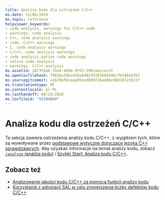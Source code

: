 ```yaml
---
title: Analiza kodu dla ostrzeżeń C/C++
ms.date: 11/04/2016
ms.topic: reference
helpviewer_keywords:
- code analysis, warnings for C/C++ code
- warnings, code analysis
- C++, code analysis warnings
- code, C/C++ warnings
- C, code analysis warnings
- C/C++, code analysis warnings
- code analysis,native code warnings
- native code analysis
- warnings, C/C++ analysis
ms.assetid: 28f3fda6-35e8-485b-9755-1991aaccec3f
ms.openlocfilehash: 7982be29ba458a040239387b65d46c7b240cb7b7
ms.sourcegitcommit: a1676bf6caae05ecd698f26ed80c08828722b237
ms.translationtype: MT
ms.contentlocale: pl-PL
ms.lasthandoff: 09/29/2020
ms.locfileid: "91504850"
---
```

# <a name="code-analysis-for-cc-warnings"></a>Analiza kodu dla ostrzeżeń C/C++

Ta sekcja zawiera ostrzeżenia analizy kodu C/C++, z wyjątkiem tych, które są wywoływane przez [podstawowe wytyczne dotyczące języka C++ sprawdzających](code-analysis-for-cpp-corecheck.md). Aby uzyskać informacje na temat analizy kodu, zobacz [ `/analyze` (analiza kodu)](../build/reference/analyze-code-analysis.md) i [Szybki Start: Analiza kodu C/C++](../code-quality/quick-start-code-analysis-for-c-cpp.md).

## <a name="see-also"></a>Zobacz też

- [Analizowanie jakości kodu C/C++ za pomocą funkcji analizy kodu](../code-quality/code-analysis-for-c-cpp-overview.md)
- [Korzystanie z adnotacji SAL w celu zmniejszenia liczby defektów kodu C/C++](../code-quality/using-sal-annotations-to-reduce-c-cpp-code-defects.md)
